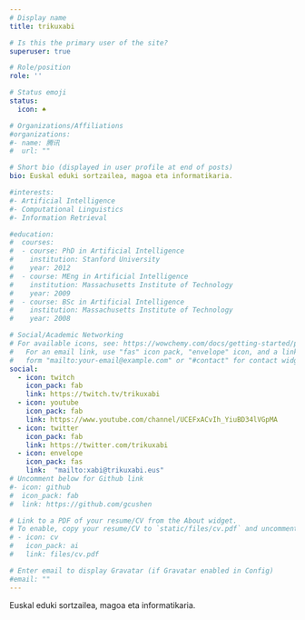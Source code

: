 ```yaml
---
# Display name
title: trikuxabi

# Is this the primary user of the site?
superuser: true

# Role/position
role: ''

# Status emoji
status:
  icon: ♠️

# Organizations/Affiliations
#organizations:
#- name: 腾讯
#  url: ""

# Short bio (displayed in user profile at end of posts)
bio: Euskal eduki sortzailea, magoa eta informatikaria.

#interests:
#- Artificial Intelligence
#- Computational Linguistics
#- Information Retrieval

#education:
#  courses:
#  - course: PhD in Artificial Intelligence
#    institution: Stanford University
#    year: 2012
#  - course: MEng in Artificial Intelligence
#    institution: Massachusetts Institute of Technology
#    year: 2009
#  - course: BSc in Artificial Intelligence
#    institution: Massachusetts Institute of Technology
#    year: 2008

# Social/Academic Networking
# For available icons, see: https://wowchemy.com/docs/getting-started/page-builder/#icons
#   For an email link, use "fas" icon pack, "envelope" icon, and a link in the
#   form "mailto:your-email@example.com" or "#contact" for contact widget.
social:
  - icon: twitch
    icon_pack: fab
    link: https://twitch.tv/trikuxabi
  - icon: youtube
    icon_pack: fab
    link: https://www.youtube.com/channel/UCEFxACvIh_YiuBD34lVGpMA
  - icon: twitter
    icon_pack: fab
    link: https://twitter.com/trikuxabi
  - icon: envelope
    icon_pack: fas
    link:  "mailto:xabi@trikuxabi.eus"
# Uncomment below for Github link
#- icon: github
#  icon_pack: fab
#  link: https://github.com/gcushen

# Link to a PDF of your resume/CV from the About widget.
# To enable, copy your resume/CV to `static/files/cv.pdf` and uncomment the lines below.
# - icon: cv
#   icon_pack: ai
#   link: files/cv.pdf

# Enter email to display Gravatar (if Gravatar enabled in Config)
#email: ""
---
```


Euskal eduki sortzailea, magoa eta informatikaria.

